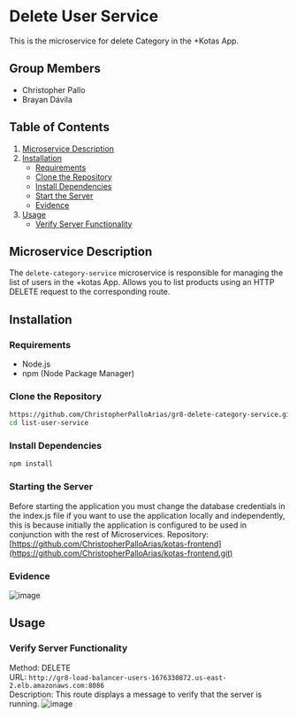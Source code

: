 # Delete User Service

This is the microservice for delete Category in the +Kotas App.

## Group Members

- Christopher Pallo
- Brayan Dávila

## Table of Contents

1. [Microservice Description](#microservice-description)
2. [Installation](#installation)
   - [Requirements](#requirements)
   - [Clone the Repository](#clone-the-repository)
   - [Install Dependencies](#install-dependencies)
   - [Start the Server](#start-the-server)
   - [Evidence](#evidence)
3. [Usage](#usage)
   - [Verify Server Functionality](#verify-server-functionality)


## Microservice Description

The `delete-category-service` microservice is responsible for managing the list of users in the +kotas App. Allows you to list products using an HTTP DELETE request to the corresponding route.

## Installation

### Requirements

- Node.js
- npm (Node Package Manager)

### Clone the Repository

```sh
https://github.com/ChristopherPalloArias/gr8-delete-category-service.git
cd list-user-service
```

### Install Dependencies
```sh
npm install
```

### Starting the Server
Before starting the application you must change the database credentials in the index.js file if you want to use the application locally and independently, this is because initially the application is configured to be used in conjunction with the rest of Microservices.
Repository: [https://github.com/ChristopherPalloArias/kotas-frontend](https://github.com/ChristopherPalloArias/kotas-frontend.git)

### Evidence
![image](https://github.com/user-attachments/assets/4df144b0-d8bd-486f-8068-c8fdc5e905e8)

## Usage
### Verify Server Functionality

Method: DELETE  
URL: `http://gr8-load-balancer-users-1676330872.us-east-2.elb.amazonaws.com:8086`  
Description: This route displays a message to verify that the server is running.
![image](https://github.com/user-attachments/assets/907a13fb-edfe-4477-bccd-1e133d2df391)
